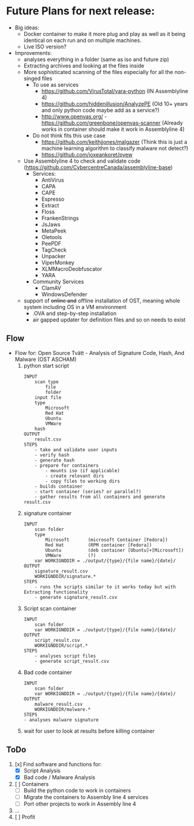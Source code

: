 # Future Plans for next release:
- Big ideas:
	- Docker container to make it more plug and play as well as it being identical on each run and on multiple machines.
	- Live ISO version?
- Improvements:
	- analyses everything in a folder (same as iso and future zip)
	- Extracting archives and looking at the files inside
	- More sophisticated scanning of the files especially for all the non-singed files
		- To use as services
			- https://github.com/VirusTotal/yara-python (IN Assemblyline 4)
			- https://github.com/hiddenillusion/AnalyzePE	(Old 10+ years and only python code maybe add as a service?)
			- http://www.openvas.org/ - https://github.com/greenbone/openvas-scanner (Already works in container should make it work in Assemblyline 4)
		- Do not think fits this use case
			- https://github.com/keithjjones/malgazer (Think this is just a machine learning algorithm to classify malware not detect?)
			- https://github.com/joxeankoret/pyew
	- Use Assemblyline 4 to check and validate code (https://github.com/CybercentreCanada/assemblyline-base)
		- Services:
			- AntiVirus
			- CAPA
			- CAPE
			- Espresso
			- Extract
			- Floss
			- FrankenStrings
			- JsJaws
			- MetaPeek
			- Oletools
			- PeePDF
			- TagCheck
			- Unpacker
			- ViperMonkey
			- XLMMacroDeobfuscator
			- YARA
		- Community Services
			- ClamAV
			- WindowsDefender
	- support of ~~online and~~ offline installation of OST, meaning whole system including OS in a VM environment
		- .OVA and step-by-step installation
		- air gapped updater for definition files and so on needs to exist


## Flow

- Flow for: Open Source Tvätt - Analysis of Signature Code, Hash, And Malware (OST ASCHAM)
	1. python start script
		```
		INPUT
			scan type
				file
				folder
			input file
			type
				Microsoft
				Red Hat
				Ubuntu
				VMWare
			hash
		OUTPUT
			result.csv
		STEPS
			- take and validate user inputs
			- verify hash
			- generate hash
			- prepare for containers
				- mounts iso (if applicable)
				- create relevant dirs
				- copy files to working dirs
			- builds container
			- start container (series? or parallel?)
			- gather results from all containers and generate result.csv
		```
	2. signature container
		```
		INPUT
			scan folder
			type
				Microsoft		(microsoft Container [Fedora])
				Red Hat			(RPM container [Fedora])
				Ubuntu			(deb container [Ubuntu]+[Microsoft])
				VMWare			(?)
			var WORKIGNDDIR = ./output/{type}/{file name}/{date}/
		OUTPUT
			signature_result.csv
			WORKIGNDDIR/signature.*
		STEPS
			- runs the scripts similar to it works today but with Extracting functionality
			- generate signature_result.csv
		```
	3. Script scan container
		```
		INPUT
			scan folder
			var WORKIGNDDIR = ./output/{type}/{file name}/{date}/
		OUTPUT
			script_result.csv
			WORKIGNDDIR/script.*
		STEPS
			- analyses script files
			- generate script_result.csv
		```
	4. Bad code container
		```
		INPUT
			scan folder
			var WORKIGNDDIR = ./output/{type}/{file name}/{date}/
		OUTPUT
			malware_result.csv
			WORKIGNDDIR/malware.*
		STEPS
		- analyses malware signature
		```
	6. wait for user to look at results before killing container

## ToDo

1. [x] Find software and functions for:
	- [x] Script Analysis
	- [x] Bad code / Malware Analysis
2. [ ] Containers
	- [ ] Build the python code to work in containers
	- [ ] Migrate the containers to Assembly line 4 services
	- [ ] Port other projects to work in Assembly line 4
3. ...
4. [ ] Profit

